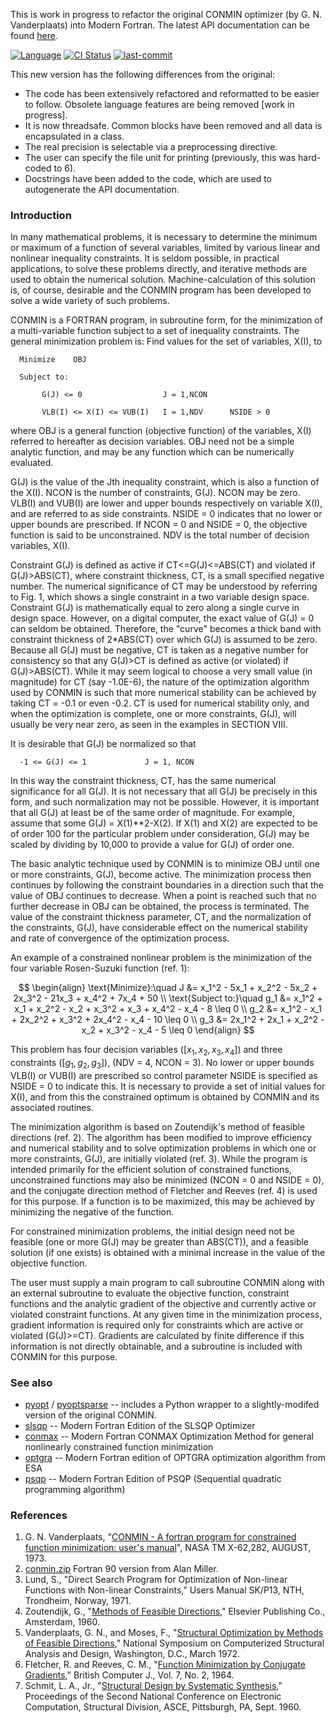 This is work in progress to refactor the original CONMIN optimizer (by G. N. Vanderplaats) into Modern Fortran. The latest API documentation can be found [here](https://jacobwilliams.github.io/conmin/index.html).

[![Language](https://img.shields.io/badge/-Fortran-734f96?logo=fortran&logoColor=white)](https://github.com/topics/fortran)
[![CI Status](https://github.com/jacobwilliams/conmin/actions/workflows/CI.yml/badge.svg)](https://github.com/jacobwilliams/conmin/actions)
[![last-commit](https://img.shields.io/github/last-commit/jacobwilliams/conmin)](https://github.com/jacobwilliams/conmin/commits/master)

This new version has the following differences from the original:

  * The code has been extensively refactored and reformatted to be easier to follow. Obsolete language features are being removed [work in progress].
  * It is now threadsafe. Common blocks have been removed and all data is encapsulated in a class.
  * The real precision is selectable via a preprocessing directive.
  * The user can specify the file unit for printing (previously, this was hard-coded to 6).
  * Docstrings have been added to the code, which are used to autogenerate the API documentation.

### Introduction

In many mathematical problems, it is necessary to determine the minimum or maximum of a function of several variables, limited by various linear and nonlinear inequality constraints. It is seldom possible, in practical applications, to solve these problems directly, and iterative methods are used to obtain the numerical solution. Machine-calculation of this solution is, of course, desirable and the CONMIN program has been developed to solve a wide variety of such problems.

CONMIN is a FORTRAN program, in subroutine form, for the minimization of a multi-variable function subject to a set of inequality constraints. The general minimization problem is: Find values for the set of variables, X(I), to

```
  Minimize    OBJ

  Subject to:

       G(J) <= 0                  J = 1,NCON

       VLB(I) <= X(I) <= VUB(I)   I = 1,NDV      NSIDE > 0
```

where OBJ is a general function (objective function) of the variables, X(I) referred to hereafter as decision variables. OBJ need not be a simple analytic function, and may be any function which can be numerically evaluated.

G(J) is the value of the Jth inequality constraint, which is also a function of the X(I). NCON is the number of constraints, G(J). NCON may be zero. VLB(I) and VUB(I) are lower and upper bounds respectively on variable X(I), and are referred to as side constraints. NSIDE = 0 indicates that no lower or upper bounds are prescribed. If NCON = 0 and NSIDE = 0, the objective function is said to be unconstrained. NDV is the total number of decision variables, X(I).

Constraint G(J) is defined as active if CT<=G(J)<=ABS(CT) and violated if G(J)>ABS(CT), where constraint thickness, CT, is a small specified negative number. The numerical significance of CT may be understood by referring to Fig. 1, which shows a single constraint in a two variable design space. Constraint G(J) is mathematically equal to zero along a single curve in design space. However, on a digital computer, the exact value of G(J) = 0 can seldom be obtained. Therefore, the "curve" becomes a thick band with constraint thickness of 2*ABS(CT) over which G(J) is assumed to be zero. Because all G(J) must be negative, CT is taken as a negative number for consistency so that any G(J)>CT is defined as active (or violated) if G(J)>ABS(CT). While it may seem logical to choose a very small value (in magnitude) for CT (say -1.0E-6), the nature of the optimization algorithm used by CONMIN is such that more numerical stability can be achieved by taking CT = -0.1 or even -0.2. CT is used for numerical stability only, and when the optimization is complete, one or more constraints, G(J), will usually be very near zero, as seen in the examples in SECTION VIII.

It is desirable that G(J) be normalized so that
```
  -1 <= G(J) <= 1             J = 1, NCON
```

In this way the constraint thickness, CT, has the same numerical significance for all G(J). It is not necessary that all G(J) be precisely in this form, and such normalization may not be possible. However, it is important that all G(J) at least be of the same order of magnitude. For example, assume that some G(J) = X(1)**2-X(2). If X(1) and X(2) are expected to be of order 100 for the particular problem under consideration, G(J) may be scaled by dividing by 10,000 to provide a value for G(J) of order one.

The basic analytic technique used by CONMIN is to minimize OBJ until one or more constraints, G(J), become active. The minimization process then continues by following the constraint boundaries in a direction such that the value of OBJ continues to decrease. When a point is reached such that no further decrease in OBJ can be obtained, the process is terminated. The value of the constraint thickness parameter, CT, and the normalization of the constraints, G(J), have considerable effect on the numerical stability and rate of convergence of the optimization process.

An example of a constrained nonlinear problem is the minimization of the four variable Rosen-Suzuki function (ref. 1):

$$
\begin{align}
\text{Minimize}:\quad
J &=  x_1^2 - 5x_1 + x_2^2 - 5x_2 + 2x_3^2 - 21x_3 + x_4^2 + 7x_4 + 50 \\
\text{Subject to:}\quad
g_1 &= x_1^2 + x_1 + x_2^2 - x_2 + x_3^2 + x_3 + x_4^2 - x_4 - 8 \leq 0 \\
g_2 &= x_1^2 - x_1 + 2x_2^2 + x_3^2 + 2x_4^2 - x_4 - 10 \leq 0 \\
g_3 &= 2x_1^2 + 2x_1 + x_2^2 - x_2 + x_3^2 - x_4 - 5 \leq 0
\end{align}
$$


This problem has four decision variables ($[x_1, x_2, x_3, x_4]$) and three constraints ($[g_1, g_2, g_3]$), (NDV = 4, NCON = 3). No lower or upper bounds VLB(I) or VUB(I) are prescribed so control parameter NSIDE is specified as NSIDE = 0 to indicate this. It is necessary to provide a set of initial values for X(I), and from this the constrained optimum is obtained by CONMIN and its associated routines.

The minimization algorithm is based on Zoutendijk's method of feasible directions (ref. 2). The algorithm has been modified to improve efficiency and numerical stability and to solve optimization problems in which one or more constraints, G(J), are initially violated (ref. 3). While the program is intended primarily for the efficient solution of constrained functions, unconstrained functions may also be minimized (NCON = 0 and NSIDE = 0), and the conjugate direction method of Fletcher and Reeves (ref. 4) is used for this purpose. If a function is to be maximized, this may be achieved by minimizing the negative of the function.

For constrained minimization problems, the initial design need not be feasible (one or more G(J) may be greater than ABS(CT)), and a feasible solution (if one exists) is obtained with a minimal increase in the value of the objective function.

The user must supply a main program to call subroutine CONMIN along with an external subroutine to evaluate the objective function, constraint functions and the analytic gradient of the objective and currently active or violated constraint functions. At any given time in the minimization process, gradient information is required only for constraints which are active or violated (G(J)>=CT). Gradients are calculated by finite difference if this information is not directly obtainable, and a subroutine is included with CONMIN for this purpose.

### See also
 * [pyopt](https://www.pyopt.org) / [pyoptsparse](https://github.com/mdolab/pyoptsparse) -- includes a Python wrapper to a slightly-modifed version of the original CONMIN.
 * [slsqp](https://github.com/jacobwilliams/slsqp) -- Modern Fortran Edition of the SLSQP Optimizer
 * [conmax](https://github.com/jacobwilliams/conmax) -- Modern Fortran CONMAX Optimization Method for general nonlinearly constrained function minimization
 * [optgra](https://github.com/jacobwilliams/optgra) -- Modern Fortran edition of OPTGRA optimization algorithm from ESA
* [psqp](https://github.com/jacobwilliams/psqp)  -- Modern Fortran Edition of PSQP (Sequential quadratic programming algorithm)

### References

 1. G. N. Vanderplaats, "[CONMIN - A fortran program for constrained function minimization: user's manual](https://ntrs.nasa.gov/citations/19730017892)", NASA TM X-62,282, AUGUST, 1973.
 2. [conmin.zip](https://jblevins.org/mirror/amiller/conmin.zip) Fortran 90 version from Alan Miller.
 3. Lund, S., "Direct Search Program for Optimization of Non-linear
    Functions with Non-linear Constraints," Users Manual SK/P13, NTH,
    Trondheim, Norway, 1971.
 4. Zoutendijk, G., "[Methods of Feasible Directions](https://ir.cwi.nl/pub/32064/32064D.pdf)," Elsevier Publishing
    Co., Amsterdam, 1960.
 5. Vanderplaats, G. N., and Moses, F., "[Structural Optimization by
    Methods of Feasible Directions](https://www.sciencedirect.com/science/article/abs/pii/0045794973900552)," National Symposium on Computerized Structural Analysis and Design, Washington, D.C., March 1972.
 6. Fletcher, R. and Reeves, C. M., "[Function Minimization by Conjugate
    Gradients](https://academic.oup.com/comjnl/article-abstract/7/2/149/335311?redirectedFrom=fulltext&login=false)," British Computer J., Vol. 7, No. 2, 1964.
 7. Schmit, L. A., Jr., "[Structural Design by Systematic Synthesis](https://www.vrand.com/resources/publications/archive/structural-design-by-systematic-synthesis/),"
    Proceedings of the Second National Conference on Electronic Computation,
    Structural Division, ASCE, Pittsburgh, PA, Sept. 1960.

